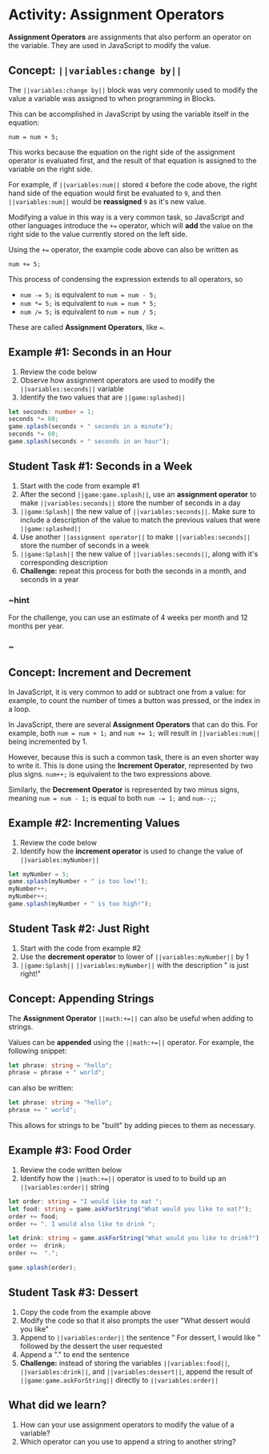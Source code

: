 # Activity: Assignment Operators

**Assignment Operators** are assignments that also perform an operator on the variable. They are used in JavaScript to modify the value.

## Concept: ``||variables:change by||``

The ``||variables:change by||`` block was very commonly used to modify the value a variable was assigned to when programming in Blocks.

This can be accomplished in JavaScript by using the variable itself in the equation:

```typescript-ignore
num = num + 5;
```

This works because the equation on the right side of the assignment operator is evaluated first, and the result of that equation is assigned to the variable on the right side.

For example, if ``||variables:num||`` stored ``4`` before the code above, the right hand side of the equation would first be evaluated to ``9``, and then ``||variables:num||`` would be **reassigned** ``9`` as it's new value.

Modifying a value in this way is a very common task, so JavaScript and other languages introduce the ``+=`` operator, which will **add** the value on the right side to the value currently stored on the left side.

Using the ``+=`` operator, the example code above can also be written as

```typescript-ignore
num += 5;
```

This process of condensing the expression extends to all operators, so

* ``num -= 5;`` is equivalent to ``num = num - 5;``
* ``num *= 5;`` is equivalent to ``num = num * 5;``
* ``num /= 5;`` is equivalent to ``num = num / 5;``

These are called **Assignment Operators**, like ``=``.

## Example #1: Seconds in an Hour

1. Review the code below
2. Observe how assignment operators are used to modify the ``||variables:seconds||`` variable
3. Identify the two values that are ``||game:splashed||``

```typescript
let seconds: number = 1;
seconds *= 60;
game.splash(seconds + " seconds in a minute");
seconds *= 60;
game.splash(seconds + " seconds in an hour");
```

## Student Task #1: Seconds in a Week

1. Start with the code from example #1
2. After the second ``||game:game.splash||``, use an **assignment operator** to make ``||variables:seconds||`` store the number of seconds in a day
3. ``||game:Splash||`` the new value of ``||variables:seconds||``. Make sure to include a description of the value to match the previous values that were ``||game:splashed||``
4. Use another ``||assignment operator||`` to make ``||variables:seconds||`` store the number of seconds in a week
5. ``||game:Splash||`` the new value of ``||variables:seconds||``, along with it's corresponding description
6. **Challenge:** repeat this process for both the seconds in a month, and seconds in a year

### ~hint

For the challenge, you can use an estimate of 4 weeks per month and 12 months per year.

### ~

## Concept: Increment and Decrement

In JavaScript, it is very common to add or subtract one from a value: for example, to count the number of times a button was pressed, or the index in a loop.

In JavaScript, there are several **Assignment Operators** that can do this. For example, both  ``num = num + 1;`` and ``num += 1;`` will result in ``||variables:num||`` being incremented by 1.

However, because this is such a common task, there is an even shorter way to write it. This is done using the **Increment Operator**, represented by two plus signs. ``num++;`` is equivalent to the two expressions above.

Similarly, the **Decrement Operator** is represented by two minus signs, meaning ``num = num - 1;`` is equal to both ``num -= 1;`` and ``num--;``;

## Example #2: Incrementing Values

1. Review the code below
2. Identify how the **increment operator** is used to change the value of ``||variables:myNumber||``

```typescript
let myNumber = 5;
game.splash(myNumber + " is too low!");
myNumber++;
myNumber++;
game.splash(myNumber + " is too high!");
```

## Student Task #2: Just Right

1. Start with the code from example #2
2. Use the **decrement operator** to lower of ``||variables:myNumber||`` by 1
3. ``||game:Splash||`` ``||variables:myNumber||`` with the description " is just right!"

## Concept: Appending Strings

The **Assignment Operator** ``||math:+=||`` can also be useful when adding to strings.

Values can be **appended** using the ``||math:+=||`` operator. For example, the following snippet:

```typescript
let phrase: string = "hello";
phrase = phrase + " world";
```

can also be written:

```typescript
let phrase: string = "hello";
phrase += " world";
```

This allows for strings to be "built" by adding pieces to them as necessary.

## Example #3: Food Order

1. Review the code written below
2. Identify how the ``||math:+=||`` operator is used to to build up an ``||variables:order||`` string

```typescript
let order: string = "I would like to eat ";
let food: string = game.askForString("What would you like to eat?");
order += food;
order += ". I would also like to drink ";

let drink: string = game.askForString("What would you like to drink?");
order +=  drink;
order +=  ".";

game.splash(order);
```

## Student Task #3: Dessert

1. Copy the code from the example above
2. Modify the code so that it also prompts the user "What dessert would you like"
3. Append to ``||variables:order||`` the sentence " For dessert, I would like " followed by the dessert the user requested
4. Append a "." to end the sentence
5. **Challenge:** instead of storing the variables ``||variables:food||``, ``||variables:drink||``, and ``||variables:dessert||``, append the result of ``||game:game.askForString||`` directly to ``||variables:order||``

## What did we learn?

1. How can your use assignment operators to modify the value of a variable?
2. Which operator can you use to append a string to another string?